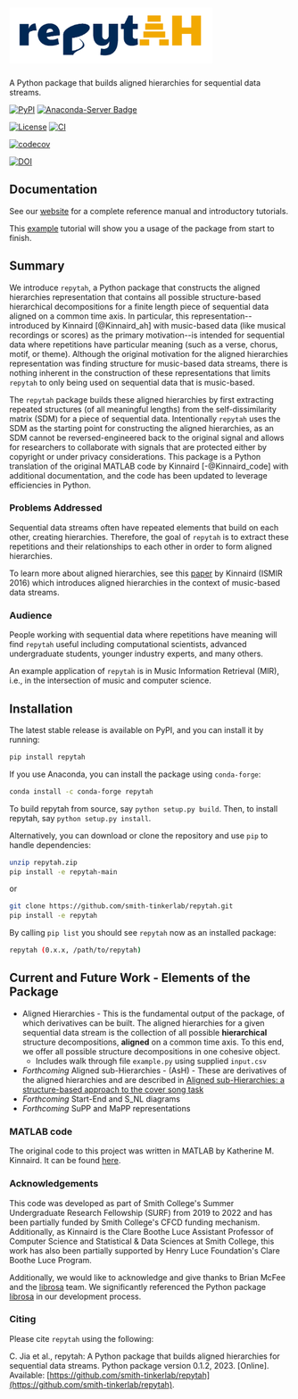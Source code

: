 # <img alt="repytah" src="branding/repytah_logo.png" height="100">

A Python package that builds aligned hierarchies for sequential data streams.

[![PyPI](https://img.shields.io/pypi/v/repytah.svg)](https://pypi.python.org/pypi/repytah)
[![Anaconda-Server Badge](https://anaconda.org/conda-forge/repytah/badges/version.svg)](https://anaconda.org/conda-forge/repytah)

[![License](https://img.shields.io/pypi/l/repytah.svg)](https://github.com/smith-tinkerlab/repytah/blob/main/LICENSE.md)
[![CI](https://github.com/smith-tinkerlab/repytah/actions/workflows/check_repytah.yml/badge.svg)](https://github.com/smith-tinkerlab/repytah/actions/workflows/check_repytah.yml)

[![codecov](https://codecov.io/gh/tinkerlab/repytah/branch/main/graph/badge.svg?token=ULWnUHaIJC)](https://codecov.io/gh/tinkerlab/repytah)

[![DOI](https://zenodo.org/badge/198304490.svg)](https://zenodo.org/badge/latestdoi/198304490)



## Documentation

See our [website](https://repytah.readthedocs.io/en/latest/index.html) for a complete reference manual and introductory tutorials.

This [example](https://repytah.readthedocs.io/en/latest/example_vignette.html) tutorial will show you a usage of the package from start to finish.

## Summary

We introduce `repytah`, a Python package that constructs the aligned hierarchies representation that contains all possible structure-based hierarchical decompositions for a finite length piece of sequential data aligned on a common time axis. In particular, this representation--introduced by Kinnaird [@Kinnaird_ah] with music-based data (like musical recordings or scores) as the primary motivation--is intended for sequential data where repetitions have particular meaning (such as a verse, chorus, motif, or theme). Although the original motivation for the aligned hierarchies representation was finding structure for music-based data streams, there is nothing inherent in the construction of these representations that limits `repytah` to only being used on sequential data that is music-based. 

The `repytah` package builds these aligned hierarchies by first extracting repeated structures (of all meaningful lengths) from the self-dissimilarity matrix (SDM) for a piece of sequential data. Intentionally `repytah` uses the SDM as the starting point for constructing the aligned hierarchies, as an SDM cannot be reversed-engineered back to the original signal and allows for researchers to collaborate with signals that are protected either by copyright or under privacy considerations. This package is a Python translation of the original MATLAB code by Kinnaird [-@Kinnaird_code] with additional documentation, and the code has been updated to leverage efficiencies in Python. 

### Problems Addressed

Sequential data streams often have repeated elements that build on each other, creating hierarchies. Therefore, the goal of `repytah` is to extract these repetitions and their relationships to each other in order to form aligned hierarchies.

To learn more about aligned hierarchies, see this [paper](https://s18798.pcdn.co/ismir2016/wp-content/uploads/sites/2294/2016/07/020_Paper.pdf) by Kinnaird (ISMIR 2016) which introduces aligned hierarchies in the context of music-based data streams.

### Audience

People working with sequential data where repetitions have meaning will find `repytah` useful including computational scientists, advanced undergraduate students, younger industry experts, and many others.

An example application of `repytah` is in Music Information Retrieval (MIR), i.e., in the intersection of music and computer science.

## Installation

The latest stable release is available on PyPI, and you can install it by running:

```bash
pip install repytah
```

If you use Anaconda, you can install the package using `conda-forge`:

```bash
conda install -c conda-forge repytah
```

To build repytah from source, say `python setup.py build`.
Then, to install repytah, say `python setup.py install`.

Alternatively, you can download or clone the repository and use `pip` to handle dependencies:

```bash
unzip repytah.zip
pip install -e repytah-main
```

or

```bash
git clone https://github.com/smith-tinkerlab/repytah.git
pip install -e repytah
```

By calling `pip list` you should see `repytah` now as an installed package:

```bash
repytah (0.x.x, /path/to/repytah)
```

## Current and Future Work - Elements of the Package

* Aligned Hierarchies - This is the fundamental output of the package, of which derivatives can be built. The aligned hierarchies for a given sequential data stream is the collection of all possible **hierarchical** structure decompositions, **aligned** on a common time axis. To this end, we offer all possible structure decompositions in one cohesive object.
  * Includes walk through file `example.py` using supplied `input.csv`
* _Forthcoming_ Aligned sub-Hierarchies - (AsH) - These are derivatives of the aligned hierarchies and are described in [Aligned sub-Hierarchies: a structure-based approach to the cover song task](http://ismir2018.ircam.fr/doc/pdfs/81_Paper.pdf)
* _Forthcoming_ Start-End and S_NL diagrams
* _Forthcoming_ SuPP and MaPP representations

### MATLAB code

The original code to this project was written in MATLAB by Katherine M. Kinnaird. It can be found [here](https://github.com/kmkinnaird/ThesisCode).

### Acknowledgements

This code was developed as part of Smith College's Summer Undergraduate Research Fellowship (SURF) from 2019 to 2022 and has been partially funded by Smith College's CFCD funding mechanism. Additionally, as Kinnaird is the Clare Boothe Luce Assistant Professor of Computer Science and Statistical & Data Sciences at Smith College, this work has also been partially supported by Henry Luce Foundation's Clare Boothe Luce Program.

Additionally, we would like to acknowledge and give thanks to Brian McFee and the [librosa](https://github.com/librosa) team. We significantly referenced the Python package [librosa](https://github.com/librosa/librosa) in our development process.

### Citing

Please cite `repytah` using the following:

C. Jia et al., repytah: A Python package that builds aligned hierarchies for sequential data streams. Python package version 0.1.2, 2023. [Online]. Available: [https://github.com/smith-tinkerlab/repytah](https://github.com/smith-tinkerlab/repytah).
